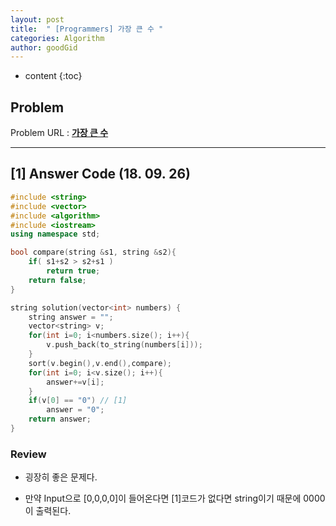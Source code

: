 ```yaml
---
layout: post
title:  " [Programmers] 가장 큰 수 "
categories: Algorithm
author: goodGid
---
```

* content
{:toc}

## Problem 
Problem URL : **[가장 큰 수](https://programmers.co.kr/learn/courses/30/lessons/42746)**








---

## [1] Answer Code (18. 09. 26)

``` cpp
#include <string>
#include <vector>
#include <algorithm>
#include <iostream>
using namespace std;

bool compare(string &s1, string &s2){
    if( s1+s2 > s2+s1 )
        return true;
    return false;
}

string solution(vector<int> numbers) {
    string answer = "";
    vector<string> v;
    for(int i=0; i<numbers.size(); i++){
        v.push_back(to_string(numbers[i]));
    }
    sort(v.begin(),v.end(),compare);
    for(int i=0; i<v.size(); i++){
        answer+=v[i];
    }
    if(v[0] == "0") // [1]
        answer = "0";
    return answer;
}
```


### Review

* 굉장히 좋은 문제다.

* 만약 Input으로 [0,0,0,0]이 들어온다면 [1]코드가 없다면 string이기 때문에 0000이 출력된다.